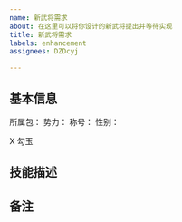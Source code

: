 ```yaml
---
name: 新武将需求
about: 在这里可以将你设计的新武将提出并等待实现
title: 新武将需求
labels: enhancement
assignees: DZDcyj

---
```


## 基本信息
所属包：
势力：
称号：
性别：

X 勾玉

## 技能描述

## 备注
